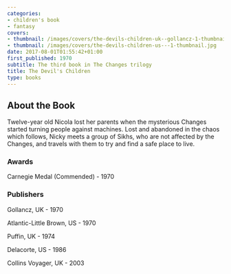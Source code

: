 ```yaml
---
categories:
- children's book
- fantasy
covers:
- thumbnail: /images/covers/the-devils-children-uk--gollancz-1-thumbnail.jpg
- thumbnail: /images/covers/the-devils-children-us---1-thumbnail.jpg
date: 2017-08-01T01:55:42+01:00
first_published: 1970
subtitle: The third book in The Changes trilogy
title: The Devil's Children
type: books
---
```

About the Book
--------------
Twelve-year old Nicola lost her parents when the mysterious Changes started turning people against machines. Lost and abandoned in the chaos which follows, Nicky meets a group of Sikhs, who are not affected by the Changes, and travels with them to try and find a safe place to live.
### Awards
Carnegie Medal (Commended) - 1970

### Publishers
Gollancz, UK - 1970

Atlantic-Little Brown, US - 1970

Puffin, UK - 1974

Delacorte, US - 1986

Collins Voyager, UK - 2003
